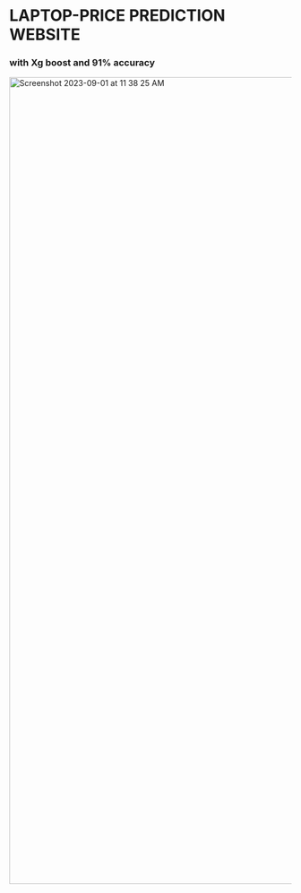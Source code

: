 # LAPTOP-PRICE PREDICTION WEBSITE
### with Xg boost and 91% accuracy
<img width="1440" alt="Screenshot 2023-09-01 at 11 38 25 AM" src="https://github.com/Subhansh47/LAPTOP-PRICE/assets/99523685/8d85f012-082a-4126-b716-7bba75131525">
